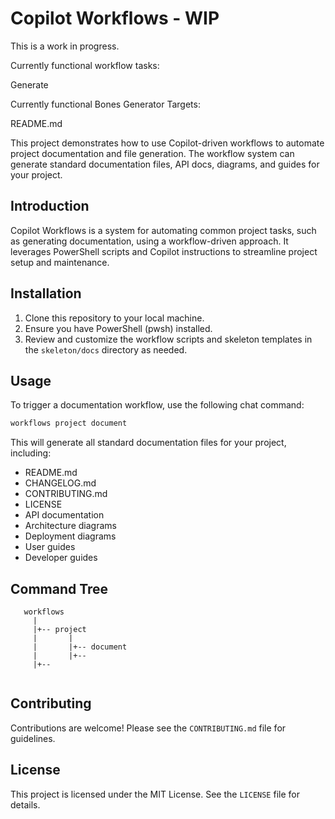 

# Copilot Workflows - WIP

This is a work in progress.

Currently functional workflow tasks:

Generate

Currently functional Bones Generator Targets:

README.md

This project demonstrates how to use Copilot-driven workflows to automate project documentation and file generation. The workflow system can generate standard documentation files, API docs, diagrams, and guides for your project.

## Introduction

Copilot Workflows is a system for automating common project tasks, such as generating documentation, using a workflow-driven approach. It leverages PowerShell scripts and Copilot instructions to streamline project setup and maintenance.

## Installation

1. Clone this repository to your local machine.
2. Ensure you have PowerShell (pwsh) installed.
3. Review and customize the workflow scripts and skeleton templates in the `skeleton/docs` directory as needed.

## Usage

To trigger a documentation workflow, use the following chat command:

```powershell
workflows project document
```

This will generate all standard documentation files for your project, including:
- README.md
- CHANGELOG.md
- CONTRIBUTING.md
- LICENSE
- API documentation
- Architecture diagrams
- Deployment diagrams
- User guides
- Developer guides

## Command Tree
```
   workflows
     |
     |+-- project
     |       |
     |       |+-- document
     |       |+--
     |+--


```
## Contributing
Contributions are welcome! Please see the `CONTRIBUTING.md` file for guidelines.

## License
This project is licensed under the MIT License. See the `LICENSE` file for details.
